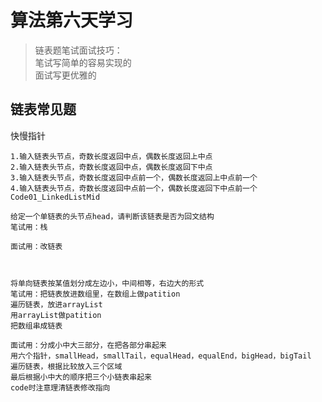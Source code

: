 # 算法第六天学习
> 链表题笔试面试技巧：   
> 笔试写简单的容易实现的      
> 面试写更优雅的   

## 链表常见题

快慢指针
```
1.输入链表头节点，奇数长度返回中点，偶数长度返回上中点
2.输入链表头节点，奇数长度返回中点，偶数长度返回下中点
3.输入链表头节点，奇数长度返回中点前一个，偶数长度返回上中点前一个
4.输入链表头节点，奇数长度返回中点前一个，偶数长度返回下中点前一个
Code01_LinkedListMid

给定一个单链表的头节点head，请判断该链表是否为回文结构   
笔试用：栈

面试用：改链表



将单向链表按某值划分成左边小，中间相等，右边大的形式
笔试用：把链表放进数组里，在数组上做patition
遍历链表，放进arrayList
用arrayList做patition
把数组串成链表

面试用：分成小中大三部分，在把各部分串起来
用六个指针，smallHead，smallTail，equalHead，equalEnd，bigHead，bigTail
遍历链表，根据比较放入三个区域
最后根据小中大的顺序把三个小链表串起来
code时注意理清链表修改指向
```
